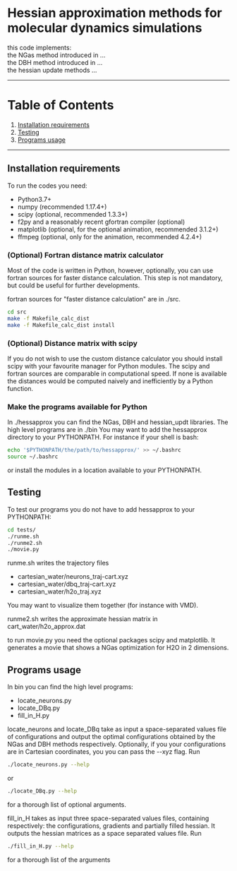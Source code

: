 # Hessian approximation methods for molecular dynamics simulations
this code implements:</br>
the NGas method introduced in ...</br>
the DBH method introduced in ...</br>
the hessian update methods ...</br>

----

# Table of Contents
1. [Installation requirements](#Installation-requirements)
2. [Testing](#Testing)
3. [Programs usage](#Programs-usage)

----

## Installation requirements
To run the codes you need:

- Python3.7+
- numpy (recommended 1.17.4+)
- scipy (optional, recommended 1.3.3+)
- f2py and a reasonably recent gfortran compiler (optional)
- matplotlib (optional, for the optional animation, recommended 3.1.2+)
- ffmpeg (optional, only for the animation, recommended 4.2.4+)

### (Optional) Fortran distance matrix calculator
Most of the code is written in Python, however, optionally, you can
use fortran sources for faster distance calculation. This step is not
mandatory, but could be useful for further developments.

fortran sources for "faster distance calculation" are in ./src.
```bash
cd src
make -f Makefile_calc_dist
make -f Makefile_calc_dist install
```

### (Optional) Distance matrix with scipy
If you do not wish to use the custom distance calculator you should
install scipy with your favourite manager for Python modules.
The scipy and fortran sources are comparable in computational speed.
If none is available the distances would be computed naively and 
inefficiently by a Python function.

### Make the programs available for Python
In ./hessapprox you can find the NGas, DBH and hessian_updt libraries.
The high level programs are in ./bin
You may want to add the hessapprox directory to your PYTHONPATH. For
instance if your shell is bash:
```bash
echo '$PYTHONPATH/the/path/to/hessapprox/' >> ~/.bashrc
source ~/.bashrc
```
or install the modules in a location available to your PYTHONPATH.

## Testing
To test our programs you do not have to add hessapprox to your PYTHONPATH:
```bash
cd tests/
./runme.sh
./runme2.sh
./movie.py
```
runme.sh writes the trajectory files
- cartesian_water/neurons_traj-cart.xyz
- cartesian_water/dbq_traj-cart.xyz
- cartesian_water/h2o_traj.xyz

You may want to visualize them together (for instance with VMD).

runme2.sh writes the approximate hessian matrix in
cart_water/h2o_approx.dat

to run movie.py you need the optional packages scipy and matplotlib.
It generates a movie that shows a NGas optimization for H2O in 2 dimensions.

## Programs usage
In bin you can find the high level programs:
- locate_neurons.py
- locate_DBq.py
- fill_in_H.py

locate_neurons and locate_DBq take as input a space-separated values
file of configurations and output the optimal configurations obtained by
the NGas and DBH methods respectively.
Optionally, if you your configurations are in Cartesian coordinates, you
you can pass the --xyz flag.
Run 
```bash
./locate_neurons.py --help
```
or 
```bash
./locate_DBq.py --help
```
for a thorough list of optional arguments.

fill_in_H takes as input three space-separated values files, containing
respectively: the configurations, gradients and partially filled hessian.
It outputs the hessian matrices as a space separated values file. Run
```bash
./fill_in_H.py --help
```
for a thorough list of the arguments
